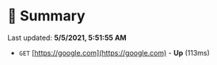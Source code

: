 # 📖 Summary
Last updated: **5/5/2021, 5:51:55 AM**

- `GET` [https://google.com](https://google.com) - **Up** (113ms)

